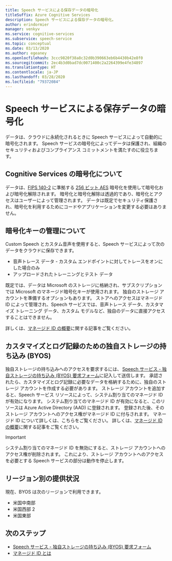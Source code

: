 ```yaml
---
title: Speech サービスによる保存データの暗号化
titleSuffix: Azure Cognitive Services
description: Speech サービスによる保存データの暗号化。
author: erindormier
manager: venkyv
ms.service: cognitive-services
ms.subservice: speech-service
ms.topic: conceptual
ms.date: 03/13/2020
ms.author: egeaney
ms.openlocfilehash: 3ccc9820f38a8c32d0b390663eb6b4430b42e8f0
ms.sourcegitcommit: 2ec4b3d0bad7dc0071400c2a2264399e4fe34897
ms.translationtype: HT
ms.contentlocale: ja-JP
ms.lasthandoff: 03/28/2020
ms.locfileid: "79372084"
---
```

# <a name="speech-service-encryption-of-data-at-rest"></a>Speech サービスによる保存データの暗号化

データは、クラウドに永続化されるときに Speech サービスによって自動的に暗号化されます。 Speech サービスの暗号化によってデータは保護され、組織のセキュリティおよびコンプライアンス コミットメントを満たすのに役立ちます。

## <a name="about-cognitive-services-encryption"></a>Cognitive Services の暗号化について

データは、[FIPS 140-2](https://en.wikipedia.org/wiki/FIPS_140-2) に準拠する [256 ビット AES](https://en.wikipedia.org/wiki/Advanced_Encryption_Standard) 暗号化を使用して暗号化および暗号化解除されます。 暗号化と暗号化解除は透過的であり、暗号化とアクセスはユーザーによって管理されます。 データは既定でセキュリティ保護され、暗号化を利用するためにコードやアプリケーションを変更する必要はありません。

## <a name="about-encryption-key-management"></a>暗号化キーの管理について

Custom Speech とカスタム音声を使用すると、Speech サービスによって次のデータをクラウドに保存できます。  

* 音声トレース データ - カスタム エンドポイントに対してトレースをオンにした場合のみ
* アップロードされたトレーニングとテスト データ

既定では、データは Microsoft のストレージに格納され、サブスクリプションでは Microsoft のマネージド暗号化キーが使用されます。 独自のストレージ アカウントを準備するオプションもあります。 ストアへのアクセスはマネージド ID によって管理され、Speech サービスでは、音声トレース データ、カスタマイズ トレーニング データ、カスタム モデルなど、独自のデータに直接アクセスすることはできません。

詳しくは、[マネージド ID の概要](https://docs.microsoft.com/azure/active-directory/managed-identities-azure-resources/overview)に関する記事をご覧ください。

## <a name="bring-your-own-storage-byos-for-customization-and-logging"></a>カスタマイズとログ記録のための独自ストレージの持ち込み (BYOS)

独自ストレージの持ち込みへのアクセスを要求するには、 [Speech サービス - 独自ストレージの持ち込み (BYOS) 要求フォーム](https://aka.ms/cogsvc-cmk)に記入して送信します。 承認されたら、カスタマイズとログ記録に必要なデータを格納するために、独自のストレージ アカウントを作成する必要があります。 ストレージ アカウントを追加すると、Speech サービス リソースによって、システム割り当てのマネージド ID が有効になります。 システム割り当てのマネージド ID が有効になると、このリソースは Azure Active Directory (AAD) に登録されます。 登録された後、そのストレージ アカウントへのアクセス権がマネージド ID に付与されます。 マネージド ID について詳しくは、こちらをご覧ください。 詳しくは、[マネージド ID の概要](https://docs.microsoft.com/azure/active-directory/managed-identities-azure-resources/overview)に関する記事をご覧ください。

> [!IMPORTANT]
> システム割り当てのマネージド ID を無効にすると、ストレージ アカウントへのアクセス権が削除されます。 これにより、ストレージ アカウントへのアクセスを必要とする Speech サービスの部分は動作を停止します。  

## <a name="regional-availability"></a>リージョン別の提供状況

現在、BYOS は次のリージョンで利用できます。

* 米国中南部
* 米国西部 2
* 米国東部

## <a name="next-steps"></a>次のステップ

* [Speech サービス - 独自ストレージの持ち込み (BYOS) 要求フォーム](https://aka.ms/cogsvc-cmk)
* [マネージド ID とは](https://docs.microsoft.com/azure/active-directory/managed-identities-azure-resources/overview)

